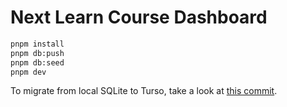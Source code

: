 # Next Learn Course Dashboard

```bash
pnpm install
pnpm db:push
pnpm db:seed
pnpm dev
```

To migrate from local SQLite to Turso, take a look at [this commit](https://github.com/mancuoj-collective/next-learn-dashboard/commit/9251e7dda11a746bfb224a87526b89fde45121db).
